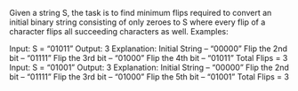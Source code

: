 Given a string S, the task is to find minimum flips required to convert an initial binary string consisting of only zeroes to S where every flip of a character flips all succeeding characters as well. 
Examples: 
 

Input: S = “01011” 
Output: 3 
Explanation: 
Initial String – “00000” 
Flip the 2nd bit – “01111” 
Flip the 3rd bit – “01000” 
Flip the 4th bit – “01011” 
Total Flips = 3
Input: S = “01001” 
Output: 3 
Explanation: 
Initial String – “00000” 
Flip the 2nd bit – “01111” 
Flip the 3rd bit – “01000” 
Flip the 5th bit – “01001” 
Total Flips = 3 
